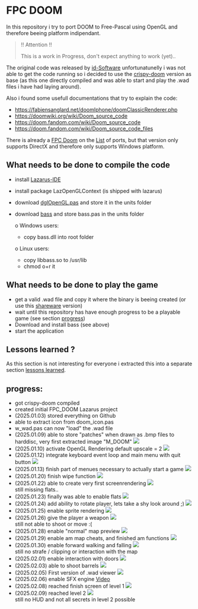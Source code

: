 # FPC DOOM

In this repository i try to port DOOM to Free-Pascal using OpenGL and therefore beeing platform indipendant.

> !! Attention !!
> 
> This is a work in Progress, don't expect anything to work (yet)..

The original code was released by [id-Software](https://github.com/id-Software/DOOM) unfortunatunelly 
i was not able to get the code running so i decided to use the 
[crispy-doom](https://github.com/fabiangreffrath/crispy-doom) version as base (as this one directly compiled 
and was able to start and play the .wad files i have had laying around).

Also i found some usefull documentations that try to explain the code:
- https://fabiensanglard.net/doomIphone/doomClassicRenderer.php
- https://doomwiki.org/wiki/Doom_source_code
- https://doom.fandom.com/wiki/Doom_source_code
- https://doom.fandom.com/wiki/Doom_source_code_files
  
There is already a [FPC Doom](https://github.com/jval1972/FPCDoom) on the [List](https://doomwiki.org/wiki/Source_port) of 
ports, but that version only supports DirectX and therefore only supports Windows platform.

## What needs to be done to compile the code
- install [Lazarus-IDE](https://www.lazarus-ide.org/)
- install package LazOpenGLContext (is shipped with lazarus)
- download [dglOpenGL.pas](https://github.com/saschawillems/dglopengl) and store it in the units folder
- download [bass](https://www.un4seen.com) and store bass.pas in the units folder

  o Windows users:
    - copy bass.dll into root folder  
  
  o Linux users:
    - copy libbass.so to /usr/lib 
    - chmod o+r it 
  
## What needs to be done to play the game
- get a valid .wad file and copy it where the binary is beeing created (or use this [shareware](https://www.doomworld.com/3ddownloads/ports/shareware_doom_iwad.zip) version)
- wait until this repository has have enough progress to be a playable game (see section [progress](#progress))
- Download and install bass (see above)
- start the application

## Lessons learned ?
As this section is not interesting for everyone i extracted this into a separate section [lessons learned](lessons_learned.md).

## progress:
<!-- 
Homepage used to create .gif images: https://ezgif.com/maker
-->
- got crispy-doom compiled
- created initial FPC_DOOM Lazarus project
- (2025.01.03) stored everything on Github
- able to extract icon from doom_icon.pas
- w_wad.pas can now "load" the .wad file
- (2025.01.09) able to store "patches" when drawn as .bmp files to harddisc, very first extracted image "M_DOOM" ![](documentation/doom.png)
- (2025.01.10) activate OpenGL Rendering default upscale = 2 ![](documentation/first_app_rendering.png)
- (2025.01.12) integrate keyboard event loop and main menu with quit button ![](documentation/Menu_first.gif)
- (2025.01.13) finish part of menues necessary to actually start a game ![](documentation/Menu_til_start.gif)
- (2025.01.20) finish wipe function ![](documentation/wipe.gif)
- (2025.01.22) able to create very first screenrendering ![](documentation/very_first_screenrender.png) <br> still missing flats..
- (2025.01.23) finally was able to enable flats ![](documentation/with_flats.png)
- (2025.01.24) add ability to rotate player, lets take a shy look around ;) ![](documentation/rotate.gif)
- (2025.01.25) enable sprite rendering ![](documentation/sprites.png)
- (2025.01.26) give the player a weapon ![](documentation/raise_pistol.gif) <br> still not able to shoot or move :(
- (2025.01.28) enable "normal" map preview ![](documentation/am_map_normal.gif)
- (2025.01.29) enable am map cheats, and finished am functions ![](documentation/am_map_finished.gif)
- (2025.01.30) enable forward walking and falling ![](documentation/walking.gif) <br> still no strafe / clipping or interaction with the map
- (2025.02.01) enable interaction with doors ![](documentation/open_door.gif)
- (2025.02.03) able to shoot barrels ![](documentation/shoot_barrel.gif)
- (2025.02.05) First version of .wad viewer ![](documentation/WAD_Viewer_001.png)
- (2025.02.06) enable SFX engine [Video](documentation/DOOM_Sound.mp4)
- (2025.02.08) reached finish screen of level 1 ![](documentation/Hanger_Finished.gif)
- (2025.02.09) reached level 2 ![](documentation/e1m2.png) <br> still no HUD and not all secrets in level 2 possible